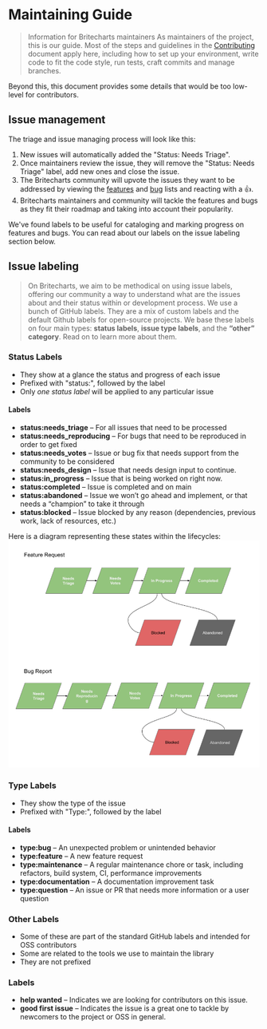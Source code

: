 # Maintaining Guide
> Information for Britecharts maintainers
As maintainers of the project, this is our guide. Most of the steps and guidelines in the [Contributing](./CONTRIBUTING.md) document apply here, including how to set up your environment, write code to fit the code style, run tests, craft commits and manage branches.

Beyond this, this document provides some details that would be too low-level for contributors.

## Issue management

The triage and issue managing process will look like this:

1. New issues will automatically added the "Status: Needs Triage".
2. Once maintainers review the issue, they will remove the "Status: Needs Triage" label, add new ones and close the issue.
3. The Britecharts community will upvote the issues they want to be addressed by viewing the [features](https://github.com/britecharts/britecharts/issues?q=is%3Aissue+is%3Aclosed+sort%3Areactions-%2B1-desc+label%3Atype%3Afeature+) and [bug](https://github.com/britecharts/britecharts/issues?q=is%3Aissue+is%3Aclosed+sort%3Areactions-%2B1-desc+label%3Atype%3Abug+) lists and reacting with a 👍.
4. Britecharts maintainers and community will tackle the features and bugs as they fit their roadmap and taking into account their popularity.

We've found labels to be useful for cataloging and marking progress on features and bugs. You can read about our labels on the issue labeling section below.


## Issue labeling
> On Britecharts, we aim to be methodical on using issue labels, offering our community a way to understand what are the issues about and their status within or development process.
We use a bunch of GitHub labels. They are a mix of custom labels and the default Github labels for open-source projects. We base these labels on four main types: **status labels**, **issue type labels**, and the **“other” category**. Read on to learn more about them.

### Status Labels
* They show at a glance the status and progress of each issue
* Prefixed with "status:", followed by the label
* Only *one status label* will be applied to any particular issue

#### Labels
- **status:needs_triage** – For all issues that need to be processed
- **status:needs_reproducing** – For bugs that need to be reproduced in order to get fixed
- **status:needs_votes** – Issue or bug fix that needs support from the community to be considered
- **status:needs_design** – Issue that needs design input to continue.
- **status:in_progress** – Issue that is being worked on right now.
- **status:completed** – Issue is completed and on main
- **status:abandoned** – Issue we won’t go ahead and implement, or that needs a “champion” to take it through
- **status:blocked** – Issue blocked by any reason (dependencies, previous work, lack of resources, etc.)

Here is a diagram representing these states within the lifecycles:
![Feature and Bug Lifecycle](https://raw.githubusercontent.com/britecharts/britecharts/main/packages/docs/static/img/process/issue_process_diagram.png)

### Type Labels
* They show the type of the issue
* Prefixed with "Type:", followed by the label

#### Labels
- **type:bug** – An unexpected problem or unintended behavior
- **type:feature** – A new feature request
- **type:maintenance** – A regular maintenance chore or task, including refactors, build system, CI, performance improvements
- **type:documentation** – A documentation improvement task
- **type:question** – An issue or PR that needs more information or a user question

### Other Labels
* Some of these are part of the standard GitHub labels and intended for OSS contributors
* Some are related to the tools we use to maintain the library
* They are not prefixed

### Labels
- **help wanted** – Indicates we are looking for contributors on this issue.
- **good first issue** – Indicates the issue is a great one to tackle by newcomers to the project or OSS in general.